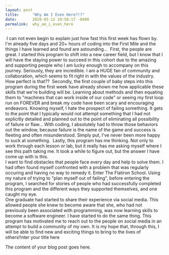 ```yaml
---
layout: post
title:      "Why Am I Even Here?!?"
date:       2020-05-12 19:50:17 -0400
permalink:  why_am_i_even_here
---
```


​
I can not even begin to explain just how fast this first week has flown by.   I'm already five days and 20+ hours of coding into the First Mile and the things I have learned and found are astounding...
​
First,  the people are great.  I started this program to shift into a new career field, but I know that I will have the staying power to succeed in this cohort due to the amazing and supporting people who I am lucky enough to accompany on this journey.  Seriously, they are incredible.  I am a HUGE fan of community and collaboration, which seems to fit right in with the values of the industry.  How perfect is that??
​
Secondly, the first couple of baby steps into this program during the first week have already shown me how applicable these skills that we're building will be.  Learning about methods and then equating them to "machines that can work inside of our code" or seeing my first loop run on FOREVER and break my code have been scary and encouraging endeavors. Knowing myself, I hate the prospect of failing something.  It gets to the point that I typically would not attempt something that I had not explicitly detailed and planned out to the point of eliminating all possibility of failure or flaw...   With coding, I absolutely had to throw those behaviors out the window, because failure is the name of the game and success is fleeting and often misunderstood.  Simply put, I've never been more happy to suck at something.
​
Lastly, this program has me thinking.  Not only to work through each lesson or lab, but it really has me asking myself where I see this path taking me.  It took a while to figure out, but the answer I have come up with is this.   
​
I want to find obstacles that people face every day and help to solve them.  I had often found myself confronted with a problem that was regularly occuring and having no way to remedy it.  Enter The Flatiron School.  Using my nature of trying to "plan myself out of failing", before entering the program, I searched for stories of people who had successfully completed this program and the different ways they supported themselves, and one caught my eye.  
​
One graduate had started to share their experience via social media.  This allowed people she knew to become aware that she, who had not previously been associated with programming, was now learning skills to become a software engineer.  I have started to do the same thing.  This program has motivated me to reach out to the people on social media in an attempt to build a community of my own.  It is my hope that, through this, I will be able to find new and exciting things to bring to the lives of others!!nter your title here

The content of your blog post goes here.
